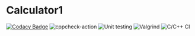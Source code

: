 # Calculator1
[![Codacy Badge](https://api.codacy.com/project/badge/Grade/cb8f9bb9d9ea457aa5ee56c8f6fde611)](https://app.codacy.com/gh/99003199/Calculator1?utm_source=github.com&utm_medium=referral&utm_content=99003199/Calculator1&utm_campaign=Badge_Grade)
![cppcheck-action](https://github.com/99003199/Calculator1/workflows/cppcheck-action/badge.svg)
![Unit testing](https://github.com/99003199/Calculator1/workflows/Unit%20testing/badge.svg)
![Valgrind](https://github.com/99003199/Calculator1/workflows/Valgrind/badge.svg)
![C/C++ CI](https://github.com/99003199/Calculator1/workflows/C/C++%20CI/badge.svg)
